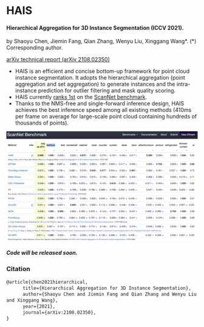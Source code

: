 
# HAIS

#### Hierarchical Aggregation for 3D Instance Segmentation (ICCV 2021).

by Shaoyu Chen, Jiemin Fang, Qian Zhang, Wenyu Liu, Xinggang Wang*. (\*) Corresponding author.


[arXiv technical report (arXiv 2108.02350)](https://arxiv.org/abs/2108.02350)


* HAIS is an efficient and concise bottom-up framework for point cloud instance segmentation. It adopts the  hierarchical aggregation (point aggregation and set aggregation) to generate instances and the intra-instance prediction for outlier filtering and mask quality scoring.
* HAIS currently [ranks 1st](http://kaldir.vc.in.tum.de/scannet_benchmark/semantic_instance_3d) on the [ScanNet benchmark](http://kaldir.vc.in.tum.de/scannet_benchmark/semantic_instance_3d).
* Thanks to the NMS-free and single-forward inference design, HAIS achieves the best inference speed among all existing methods (410ms per frame on average for large-scale point cloud containing hundreds of thousands of points).


![Learderboard](docs/scannet_leaderboard.png)


##### Code will be released soon.


### Citation
```
@article{chen2021hierarchical,
      title={Hierarchical Aggregation for 3D Instance Segmentation}, 
      author={Shaoyu Chen and Jiemin Fang and Qian Zhang and Wenyu Liu and Xinggang Wang},
      year={2021},
      journal={arXiv:2108.02350},
}
```